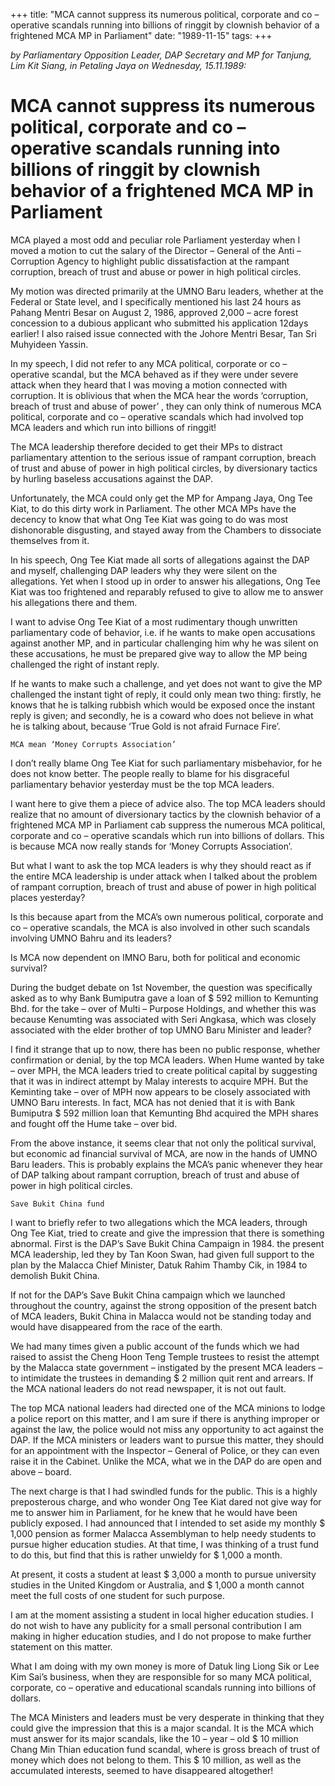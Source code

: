 +++ 
title: "MCA cannot suppress its numerous political, corporate and co – operative scandals running into billions of ringgit by clownish behavior of a frightened MCA MP in Parliament"
date: "1989-11-15"
tags:
+++

_by Parliamentary Opposition Leader, DAP Secretary and MP for Tanjung, Lim Kit Siang, in Petaling Jaya on Wednesday, 15.11.1989:_

# MCA cannot suppress its numerous political, corporate and co – operative scandals running into billions of ringgit by clownish behavior of a frightened MCA MP in Parliament

MCA played a most odd and peculiar role Parliament yesterday when I moved a motion to cut the salary of the Director – General of the Anti – Corruption Agency to highlight public dissatisfaction at the rampant corruption, breach of trust and abuse or power in high political circles.</u>

My motion was directed primarily at the UMNO Baru leaders, whether at the Federal or State level, and I specifically mentioned his last 24 hours as Pahang Mentri Besar on August 2, 1986, approved 2,000 – acre forest concession to a dubious applicant who submitted his application 12days earlier! I also raised issue connected with the Johore Mentri Besar, Tan Sri Muhyideen Yassin.

In my speech, I did not refer to any MCA political, corporate or co – operative scandal, but the MCA behaved as if they were under severe attack when they heard that I was moving a motion connected with corruption. It is oblivious that when the MCA hear the words ‘corruption, breach of trust and abuse of power’ , they can only think of numerous MCA political, corporate and co – operative scandals which had involved top MCA leaders and which run into billions of ringgit!

The MCA leadership therefore decided to get their MPs to distract parliamentary attention to the serious issue of rampant corruption, breach of trust and abuse of power in high political circles, by diversionary tactics by hurling baseless accusations against the DAP.

Unfortunately, the MCA could only get the MP for Ampang Jaya, Ong Tee Kiat, to do this dirty work in Parliament. The other MCA MPs have the decency to know that what Ong Tee Kiat was going to do was most dishonorable disgusting, and stayed away from the Chambers to dissociate themselves from it.

In his speech, Ong Tee Kiat made all sorts of allegations against the DAP and myself, challenging DAP leaders why they were silent on the allegations. Yet when I stood up in order to answer his allegations, Ong Tee Kiat was too frightened and reparably refused to give to allow me to answer his allegations there and them.

I want to advise Ong Tee Kiat of a most rudimentary though unwritten parliamentary code of behavior, i.e. if he wants to make open accusations against another MP, and in particular challenging him why he was silent on these accusations, he must be prepared give way to allow the MP being challenged the right of instant reply.

If he wants to make such a challenge, and yet does not want to give the MP challenged the instant tight of reply, it could only mean two thing: firstly, he knows that he is talking rubbish which would be exposed once the instant reply is given; and secondly, he is a coward who does not believe in what he is talking about, because ‘True Gold is not afraid Furnace Fire’.

	MCA mean ‘Money Corrupts Association’

I don’t really blame Ong Tee Kiat for such parliamentary misbehavior, for he does not know better. The people really to blame for his disgraceful parliamentary behavior yesterday must be the top MCA leaders.

I want here to give them a piece of advice also. The top MCA leaders should realize that no amount of diversionary tactics by the clownish behavior of a frightened MCA MP in Parliament cab suppress the numerous MCA political, corporate and co – operative scandals which run into billions of dollars. This is because MCA now really stands for ‘Money Corrupts Association’.

But what I want to ask the top MCA leaders is why they should react as if the entire MCA leadership is under attack when I talked about the problem of rampant corruption, breach of trust and abuse of power in high political places yesterday?

Is this because apart from the MCA’s own numerous political, corporate and co – operative scandals, the MCA is also involved in other such scandals involving UMNO Bahru and its leaders?

Is MCA now dependent on IMNO Baru, both for political and economic survival?

During the budget debate on 1st November, the question was specifically asked as to why Bank Bumiputra gave a loan of $ 592 million to Kemunting Bhd. for the take – over of Multi – Purpose Holdings, and whether this was because Kenumting was associated with Seri Angkasa, which was closely associated with the elder brother of top UMNO Baru Minister and leader?

I find it strange that up to now, there has been no public response, whether confirmation or denial, by the top MCA leaders. When Hume wanted by take – over MPH, the MCA leaders tried to create political capital by suggesting that it was in indirect attempt by Malay interests to acquire MPH. But the Keminting take – over of MPH now appears to be closely associated with UMNO Baru interests. In fact, MCA has not denied that it is with Bank Bumiputra $ 592 million loan that Kemunting Bhd acquired the MPH shares and fought off the Hume take – over bid.

From the above instance, it seems clear that not only the political survival, but economic ad financial survival of MCA, are now in the hands of UMNO Baru leaders. This is probably explains the MCA’s panic whenever they hear of DAP talking about rampant corruption, breach of trust and abuse of power in high political circles.

	Save Bukit China fund

I want to briefly refer to two allegations which the MCA leaders, through Ong Tee Kiat, tried to create and give the impression that there is something abnormal. First is the DAP’s Save Bukit China Campaign in 1984. the present MCA leadership, led they by Tan Koon Swan, had given full support to the plan by the Malacca Chief Minister, Datuk Rahim Thamby Cik, in 1984 to demolish Bukit China.

If not for the DAP’s Save Bukit China campaign which we launched throughout the country, against the strong opposition of the present batch of MCA leaders, Bukit China in Malacca would not be standing today and would have disappeared from the race of the earth.

We had many times given a public account of the funds which we had raised to assist the Cheng Hoon Teng Temple trustees to resist the attempt by the Malacca state government – instigated by the present MCA leaders – to intimidate the trustees in demanding $ 2 million quit rent and arrears. If the MCA national leaders do not read newspaper, it is not out fault.

The top MCA national leaders had directed one of the MCA minions to lodge a police report on this matter, and I am sure if there is anything improper or against the law, the police would not miss any opportunity to act against the DAP. If the MCA ministers or leaders want to pursue this matter, they should for an appointment with the Inspector – General of Police, or they can even raise it in the Cabinet. Unlike the MCA, what we in the DAP do are open and above – board.

The next charge is that I had swindled funds for the public. This is a highly preposterous charge, and who wonder Ong Tee Kiat dared not give way for me to answer him in Parliament, for he knew that he would have been publicly exposed. I had announced that I intended to set aside my monthly $ 1,000 pension as former Malacca Assemblyman to help needy students to pursue higher education studies. At that time, I was thinking of a trust fund to do this, but find that this is rather unwieldy for $ 1,000 a month.

At present, it costs a student at least $ 3,000 a month to pursue university studies in the United Kingdom or Australia, and $ 1,000 a month cannot meet the full costs of one student for such purpose.

I am at the moment assisting a student in local higher education studies. I do not wish to have any publicity for a small personal contribution I am making in higher education studies, and I do not propose to make further statement on this matter.

What I am doing with my own money is more of Datuk ling Liong Sik or Lee Kim Sai’s business, when they are responsible for so many MCA political, corporate, co – operative and educational scandals running into billions of dollars.

The MCA Ministers and leaders must be very desperate in thinking that they could give the impression that this is a major scandal. It is the MCA which must answer for its major scandals, like the 10 – year – old $ 10 million Chang Min Thian education fund scandal, where is gross breach of trust of money which does not belong to them. This $ 10 million, as well as the accumulated interests, seemed to have disappeared altogether!
 
